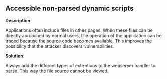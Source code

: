 
Accessible non-parsed dynamic scripts
-------

**Description:**

Applications often include files in other pages. When these files can be directly aproached by normal users, the operation of the application can be traced because the source code becomes available. This improves the possibility that the attacker discovers vulnerabilities.


**Solution:**

Always add the different types of extentions to the webserver handler to parse. This way the file source cannot be viewed.

	